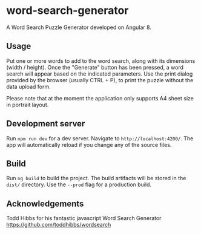 # word-search-generator

A Word Search Puzzle Generator developed on Angular 8.

## Usage
Put one or more words to add to the word search, along with its dimensions (width / height).
Once the "Generate" button has been pressed, a word search will appear based on the indicated parameters.
Use the print dialog provided by the browser (usually CTRL + P), to print the puzzle without the data upload form.

Please note that at the moment the application only supports A4 sheet size in portrait layout.

## Development server

Run `npm run dev` for a dev server. Navigate to `http://localhost:4200/`. The app will automatically reload if you change any of the source files.

## Build

Run `ng build` to build the project. The build artifacts will be stored in the `dist/` directory. Use the `--prod` flag for a production build.

## Acknowledgements
Todd Hibbs for his fantastic javascript Word Search Generator
https://github.com/toddhibbs/wordsearch
